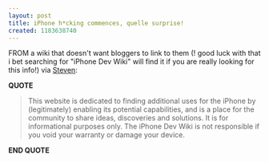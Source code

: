```yaml
---
layout: post
title: iPhone h*cking commences, quelle surprise!
created: 1183638740
---
```

<p>
FROM a wiki that doesn't want bloggers to link to them (! good luck with that i bet searching for "iPhone Dev Wiki" will find it if you are really looking for this info!) via <a href="http://acko.net/">Steven</a>:
</p><p>
<strong>QUOTE</strong>
</p><blockquote>
This website is dedicated to finding additional uses for the iPhone by (legitimately) enabling its potential capabilities, and is a place for the community to share ideas, discoveries and solutions. It is for informational purposes only. The iPhone Dev Wiki is not responsible if you void your warranty or damage your device.
</blockquote><p>
<strong>END QUOTE</strong>
</p>

